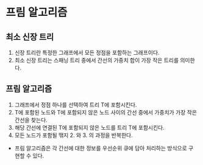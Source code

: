 # 프림 알고리즘
## 최소 신장 트리
1. 신장 트리란 특정한 그래프에서 모든 정점을 포함하는 그래프이다.
2. 최소 신장 트리는 스패닝 트리 중에서 간선의 가중치 합이 가장 작은 트리를 의미한다.

## 프림 알고리즘
1. 그래프에서 정점 하나를 선택하여 트리 T에 포함시킨다.
2. T에 포함된 노드와 T에 포함되지 않은 노드 사이의 간선 중에서 가중치가 가장 작은 간선을 찾는다.
3. 해당 간선에 연결된 T에 포함되지 않은 노드를 트리 T에 포함시킨다.
4. 모든 노드가 포함될 땎지 2. 와 3. 의 과정을 반복한다.
- 프림 알고리즘은 각 간선에 대한 정보를 우선순위 큐에 담아 처리하는 방식으로 구현할 수 있다.
